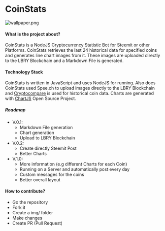 # CoinStats

![wallpaper.png](https://res.cloudinary.com/hpiynhbhq/image/upload/v1518974591/zgmv3nnb76fvjti5hwfd.png)

#### What is the project about?
CoinStats is a NodeJS Cryptocurrency Statistic Bot for Steemit or other Platforms. CoinStats retrieves the last 24 historical data for specified coins and generates line chart images from it. These images are uploaded directly to the LBRY Blockchain and a Markdown File is generated.

#### Technology Stack
CoinStats is written in JavaScript and uses NodeJS for running. Also does CoinStats used Spee.ch to upload images directly to the LBRY Blockchain and [Cryptocompare](https://www.cryptocompare.com/) is used for historical coin data. Charts are generated with [ChartJS](http://www.chartjs.org/) Open Source Project. 

##### Roadmap
- V.0.1:
  - Markdown File generation
  - Chart generation
  - Upload to LBRY Blockchain
- V.0.2:
  - Create directly Steemit Post
  - Better Charts
- V.1.0:
  - More information (e.g different Charts for each Coin)
  - Running on a Server and automatically post every day
  - Custom messages for the coins
  - Better overall layout

#### How to contribute?
- Go the repository
- Fork it
- Create a img/ folder
- Make changes
- Create PR (Pull Request)
